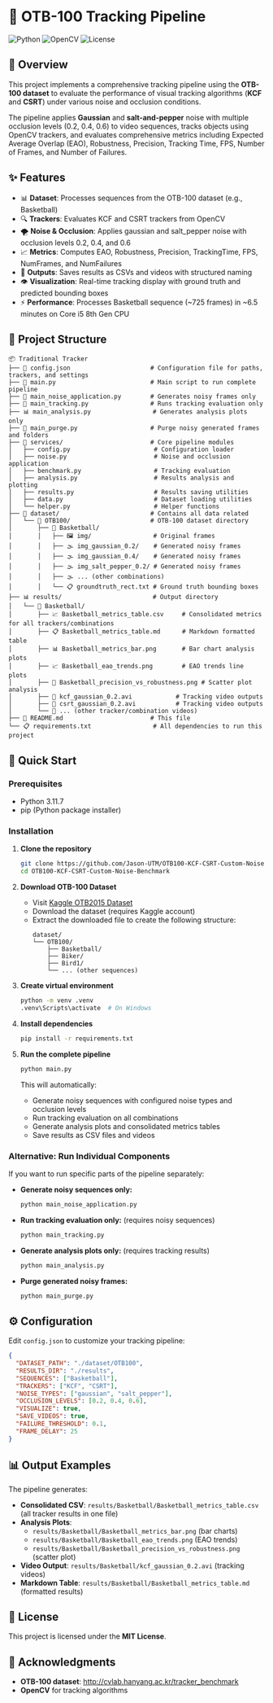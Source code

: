# 🎯 OTB-100 Tracking Pipeline

![Python](https://img.shields.io/badge/python-v3.11+-blue.svg)
![OpenCV](https://img.shields.io/badge/OpenCV-4.11.0-green.svg)
![License](https://img.shields.io/badge/license-MIT-blue.svg)

## 📖 Overview

This project implements a comprehensive tracking pipeline using the **OTB-100 dataset** to evaluate the performance of visual tracking algorithms (**KCF** and **CSRT**) under various noise and occlusion conditions. 

The pipeline applies **Gaussian** and **salt-and-pepper** noise with multiple occlusion levels (0.2, 0.4, 0.6) to video sequences, tracks objects using OpenCV trackers, and evaluates comprehensive metrics including Expected Average Overlap (EAO), Robustness, Precision, Tracking Time, FPS, Number of Frames, and Number of Failures.

## ✨ Features

- 📊 **Dataset**: Processes sequences from the OTB-100 dataset (e.g., Basketball)
- 🔍 **Trackers**: Evaluates KCF and CSRT trackers from OpenCV
- 🌪️ **Noise & Occlusion**: Applies gaussian and salt_pepper noise with occlusion levels 0.2, 0.4, and 0.6
- 📈 **Metrics**: Computes EAO, Robustness, Precision, TrackingTime, FPS, NumFrames, and NumFailures
- 💾 **Outputs**: Saves results as CSVs and videos with structured naming
- 👁️ **Visualization**: Real-time tracking display with ground truth and predicted bounding boxes
- ⚡ **Performance**: Processes Basketball sequence (~725 frames) in ~6.5 minutes on Core i5 8th Gen CPU

## 📁 Project Structure
```
📦 Traditional Tracker
├── 📄 config.json                      # Configuration file for paths, trackers, and settings
├── 🐍 main.py                          # Main script to run complete pipeline
├── 🔧 main_noise_application.py        # Generates noisy frames only
├── 🎯 main_tracking.py                 # Runs tracking evaluation only
├── 📊 main_analysis.py                 # Generates analysis plots only
├── 🧹 main_purge.py                    # Purge noisy generated frames and folders
├── 🔧 services/                        # Core pipeline modules
│   ├── config.py                       # Configuration loader
│   ├── noise.py                        # Noise and occlusion application
│   ├── benchmark.py                    # Tracking evaluation
│   ├── analysis.py                     # Results analysis and plotting
│   ├── results.py                      # Results saving utilities
│   ├── data.py                         # Dataset loading utilities
│   └── helper.py                       # Helper functions
├── 📁 dataset/                         # Contains all data related
│   └── 📁 OTB100/                      # OTB-100 dataset directory
│       ├── 🏀 Basketball/  
│       │   ├── 🖼️ img/                 # Original frames
│       │   ├── 🌫️ img_gaussian_0.2/    # Generated noisy frames
│       │   ├── 🌫️ img_gaussian_0.4/    # Generated noisy frames
│       │   ├── 🌫️ img_salt_pepper_0.2/ # Generated noisy frames
│       │   ├── 🌫️ ... (other combinations)
│       │   └── 📋 groundtruth_rect.txt # Ground truth bounding boxes
├── 📊 results/                         # Output directory
│   └── 🏀 Basketball/  
│       ├── 📈 Basketball_metrics_table.csv     # Consolidated metrics for all trackers/combinations
│       ├── 📋 Basketball_metrics_table.md      # Markdown formatted table
│       ├── 📊 Basketball_metrics_bar.png       # Bar chart analysis plots
│       ├── 📈 Basketball_eao_trends.png        # EAO trends line plots
│       ├── 🎯 Basketball_precision_vs_robustness.png # Scatter plot analysis
│       ├── 🎥 kcf_gaussian_0.2.avi            # Tracking video outputs
│       ├── 🎥 csrt_gaussian_0.2.avi           # Tracking video outputs
│       └── 🎥 ... (other tracker/combination videos)
├── 📖 README.md                        # This file
└── 📋 requirements.txt                 # All dependencies to run this project
```

## 🚀 Quick Start

### Prerequisites

- Python 3.11.7
- pip (Python package installer)

### Installation

1. **Clone the repository**
   ```bash
   git clone https://github.com/Jason-UTM/OTB100-KCF-CSRT-Custom-Noise-Benchmark.git
   cd OTB100-KCF-CSRT-Custom-Noise-Benchmark
   ```

2. **Download OTB-100 Dataset**
   - Visit [Kaggle OTB2015 Dataset](https://www.kaggle.com/datasets/zly1402875051/otb2015)
   - Download the dataset (requires Kaggle account)
   - Extract the downloaded file to create the following structure:
     ```
     dataset/
     └── OTB100/
         ├── Basketball/
         ├── Biker/
         ├── Bird1/
         └── ... (other sequences)
     ```

3. **Create virtual environment**
   ```bash
   python -m venv .venv
   .venv\Scripts\activate  # On Windows
   ```

4. **Install dependencies**
   ```bash
   pip install -r requirements.txt
   ```

5. **Run the complete pipeline**
   ```bash
   python main.py
   ```
   This will automatically:
   - Generate noisy sequences with configured noise types and occlusion levels
   - Run tracking evaluation on all combinations
   - Generate analysis plots and consolidated metrics tables
   - Save results as CSV files and videos

### Alternative: Run Individual Components

If you want to run specific parts of the pipeline separately:

- **Generate noisy sequences only:**
  ```bash
  python main_noise_application.py
  ```

- **Run tracking evaluation only:** (requires noisy sequences)
  ```bash
  python main_tracking.py
  ```

- **Generate analysis plots only:** (requires tracking results)
  ```bash
  python main_analysis.py
  ```

- **Purge generated noisy frames:**
  ```bash
  python main_purge.py
  ```

## ⚙️ Configuration

Edit `config.json` to customize your tracking pipeline:

```json
{
  "DATASET_PATH": "./dataset/OTB100",
  "RESULTS_DIR": "./results",
  "SEQUENCES": ["Basketball"],
  "TRACKERS": ["KCF", "CSRT"],
  "NOISE_TYPES": ["gaussian", "salt_pepper"],
  "OCCLUSION_LEVELS": [0.2, 0.4, 0.6],
  "VISUALIZE": true,
  "SAVE_VIDEOS": true,
  "FAILURE_THRESHOLD": 0.1,
  "FRAME_DELAY": 25
}
```

## 📊 Output Examples

The pipeline generates:
- **Consolidated CSV**: `results/Basketball/Basketball_metrics_table.csv` (all tracker results in one file)
- **Analysis Plots**: 
  - `results/Basketball/Basketball_metrics_bar.png` (bar charts)
  - `results/Basketball/Basketball_eao_trends.png` (EAO trends)
  - `results/Basketball/Basketball_precision_vs_robustness.png` (scatter plot)
- **Video Output**: `results/Basketball/kcf_gaussian_0.2.avi` (tracking videos)
- **Markdown Table**: `results/Basketball/Basketball_metrics_table.md` (formatted results)

## 📄 License

This project is licensed under the **MIT License**.

## 🙏 Acknowledgments

- **OTB-100 dataset**: http://cvlab.hanyang.ac.kr/tracker_benchmark
- **OpenCV** for tracking algorithms